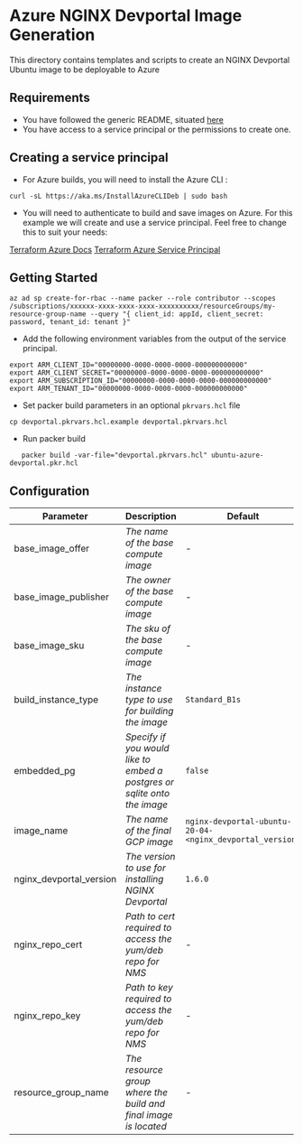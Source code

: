 # Azure NGINX Devportal Image Generation

This directory contains templates and scripts to create an NGINX Devportal Ubuntu image to be deployable to Azure

## Requirements

- You have followed the generic README, situated [here](../../README.md)
- You have access to a service principal or the permissions to create one.

## Creating a service principal

- For Azure builds, you will need to install the Azure CLI :

```shell
curl -sL https://aka.ms/InstallAzureCLIDeb | sudo bash
```

- You will need to authenticate to build and save images on Azure. For this example we will create and use a service principal. Feel free to change this to suit your needs:

[Terraform Azure Docs](https://registry.terraform.io/providers/hashicorp/azurerm/latest/docs)
[Terraform Azure Service Principal](https://registry.terraform.io/providers/hashicorp/azurerm/latest/docs/guides/service_principal_client_secret)

## Getting Started

```shell
az ad sp create-for-rbac --name packer --role contributor --scopes /subscriptions/xxxxxx-xxxx-xxxx-xxxx-xxxxxxxxxx/resourceGroups/my-resource-group-name --query "{ client_id: appId, client_secret: password, tenant_id: tenant }"
```

- Add the following environment variables from the output of the service principal.

```shell
export ARM_CLIENT_ID="00000000-0000-0000-0000-000000000000"
export ARM_CLIENT_SECRET="00000000-0000-0000-0000-000000000000"
export ARM_SUBSCRIPTION_ID="00000000-0000-0000-0000-000000000000"
export ARM_TENANT_ID="00000000-0000-0000-0000-000000000000"
```

- Set packer build parameters in an optional `pkrvars.hcl` file

```shell
cp devportal.pkrvars.hcl.example devportal.pkrvars.hcl
```

- Run packer build

```shell
   packer build -var-file="devportal.pkrvars.hcl" ubuntu-azure-devportal.pkr.hcl
```

## Configuration

| Parameter               | Description                                                              | Default                                                  | Required |
| ----------------------- | ------------------------------------------------------------------------ | -------------------------------------------------------- | -------- |
| base_image_offer        | _The name of the base compute image_                                     | -                                                        | Yes      |
| base_image_publisher    | _The owner of the base compute image_                                    | -                                                        | Yes      |
| base_image_sku          | _The sku of the base compute image_                                      | -                                                        | Yes      |
| build_instance_type     | _The instance type to use for building the image_                        | `Standard_B1s`                                           | No       |
| embedded_pg             | _Specify if you would like to embed a postgres or sqlite onto the image_ | `false`                                                  | No       |
| image_name              | _The name of the final GCP image_                                        | `nginx-devportal-ubuntu-20-04-<nginx_devportal_version>` | No       |
| nginx_devportal_version | _The version to use for installing NGINX Devportal_                      | `1.6.0`                                                  | No       |
| nginx_repo_cert         | _Path to cert required to access the yum/deb repo for NMS_               | -                                                        | Yes      |
| nginx_repo_key          | _Path to key required to access the yum/deb repo for NMS_                | -                                                        | Yes      |
| resource_group_name     | _The resource group where the build and final image is located_          | -                                                        | Yes      |
